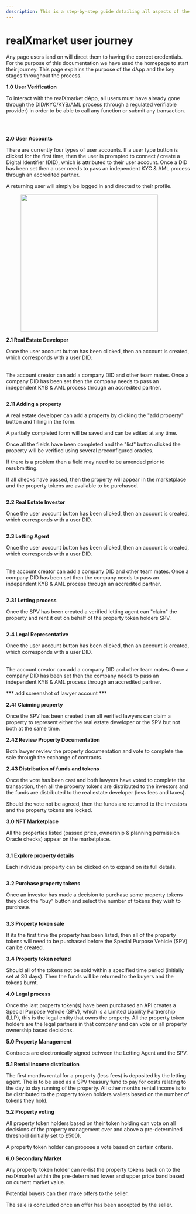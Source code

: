```yaml
---
description: This is a step-by-step guide detailing all aspects of the user journey.
---
```


# realXmarket user journey

Any page users land on will direct them to having the correct credentials. For the purpose of this documentation we have used the homepage to start their journey. This page explains the purpose of the dApp and the key stages throughout the process.

**1.0 User Verification**

To interact with the realXmarket dApp, all users must have already gone through the DID/KYC/KYB/AML process (through a regulated verifiable provider) in order to be able to call any function or submit any transaction.

<figure><img src="../.gitbook/assets/Landing page.jpg" alt=""><figcaption></figcaption></figure>

<figure><img src="../.gitbook/assets/Verify-Your-Personal-KYC-Credential.jpg" alt=""><figcaption></figcaption></figure>

\
**2.0 User Accounts**

There are currently four types of user accounts. If a user type button is clicked for the first time, then the user is prompted to connect / create a Digital Identifier (DID), which is attributed to their user account. Once a DID has been set then a user needs to pass an independent KYC & AML process through an accredited partner.

A returning user will simply be logged in and directed to their profile.

<figure><img src="../.gitbook/assets/Select_user_type_1 (2).png" alt="" width="375"><figcaption></figcaption></figure>

**2.1 Real Estate Developer**

Once the user account button has been clicked, then an account is created, which corresponds with a user DID.

\
The account creator can add a company DID and other team mates. Once a company DID has been set then the company needs to pass an independent KYB & AML process through an accredited partner.

<figure><img src="../.gitbook/assets/Company.png" alt=""><figcaption></figcaption></figure>

**2.11 Adding a property**

A real estate developer can add a property by clicking the "add property" button and filling in the form.&#x20;

A partially completed form will be saved and can be edited at any time.

Once all the fields have been completed and the "list" button clicked the property will be verified using several preconfigured oracles.

If there is a problem then a field may need to be amended prior to resubmitting.

If all checks have passed, then the property will appear in the marketplace and the property tokens are available to be purchased.

<figure><img src="../.gitbook/assets/Add properties.png" alt=""><figcaption></figcaption></figure>

**2.2 Real Estate Investor**

Once the user account button has been clicked, then an account is created, which corresponds with a user DID.

<figure><img src="../.gitbook/assets/investor Profile.png" alt=""><figcaption></figcaption></figure>

**2.3 Letting Agent**

Once the user account button has been clicked, then an account is created, which corresponds with a user DID.

\
The account creator can add a company DID and other team mates. Once a company DID has been set then the company needs to pass an independent KYB & AML process through an accredited partner.

<figure><img src="../.gitbook/assets/Letting agent add Company - Team.png" alt=""><figcaption></figcaption></figure>

**2.31 Letting process**

Once the SPV has been created a verified letting agent can "claim" the property and rent it out on behalf of the property token holders SPV.

<figure><img src="../.gitbook/assets/Letting process.png" alt=""><figcaption></figcaption></figure>



**2.4 Legal Representative**

Once the user account button has been clicked, then an account is created, which corresponds with a user DID.

\
The account creator can add a company DID and other team mates. Once a company DID has been set then the company needs to pass an independent KYB & AML process through an accredited partner.

\*\*\* add screenshot of lawyer account \*\*\*

**2.41 Claiming property**

Once the SPV has been created then all verified lawyers can claim a property to represent either the real estate developer or the SPV but not both at the same time.

**2.42 Review Property Documentation**

Both lawyer review the property documentation and vote to complete the sale through the exchange of contracts.

**2.43 Distribution of funds and tokens**

Once the vote has been cast and both lawyers have voted to complete the transaction, then all the property tokens are distributed to the investors and the funds are distributed to the real estate developer (less fees and taxes).

Should the vote not be agreed, then the funds are returned to the investors and the property tokens are locked.

**3.0 NFT Marketplace**

All the properties listed (passed price, ownership & planning permission Oracle checks) appear on the marketplace.

<figure><img src="../.gitbook/assets/Marketplace (1) (1).png" alt=""><figcaption></figcaption></figure>

**3.1 Explore property details**

Each individual property can be clicked on to expand on its full details.

<figure><img src="../.gitbook/assets/Properties details.png" alt=""><figcaption></figcaption></figure>

**3.2 Purchase property tokens**

Once an investor has made a decision to purchase some property tokens they click the "buy" button and select the number of tokens they wish to purchase.

<figure><img src="../.gitbook/assets/Payment summary.png" alt=""><figcaption></figcaption></figure>

**3.3 Property token sale**

If its the first time the property has been listed, then all of the property tokens will need to be purchased before the Special Purpose Vehicle (SPV) can be created.

**3.4 Property token refund**

Should all of the tokens not be sold within a specified time period (initially set at 30 days). Then the funds will be returned to the buyers and the tokens burnt.

**4.0 Legal process**

Once the last property token(s) have been purchased an API creates a Special Purpose Vehicle (SPV), which is a Limited Liability Partnership (LLP), this is the legal entity that owns the property. All the property token holders are the legal partners in that company and can vote on all property ownership based decisions.

**5.0 Property Management**

Contracts are electronically signed between the Letting Agent and the SPV.

**5.1 Rental income distribution**

The first months rental for a property (less fees) is deposited by the letting agent. The is to be used as a SPV treasury fund to pay for costs relating to the day to day running of the property. All other months rental income is to be distributed to the property token holders wallets based on the number of tokens they hold.

**5.2 Property voting**

All property token holders based on their token holding can vote on all decisions of the property management over and above a pre-determined threshold (initially set to £500).

A property token holder can propose a vote based on certain criteria.

**6.0 Secondary Market**

Any property token holder can re-list the property tokens back on to the realXmarket within the pre-determined lower and upper price band based on current market value.

Potential buyers can then make offers to the seller.

The sale is concluded once an offer has been accepted by the seller.
